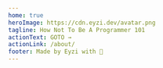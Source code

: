 ```yaml
---
home: true
heroImage: https://cdn.eyzi.dev/avatar.png
tagline: How Not To Be A Programmer 101
actionText: GOTO →
actionLink: /about/
footer: Made by Eyzi with 👾
---
```

